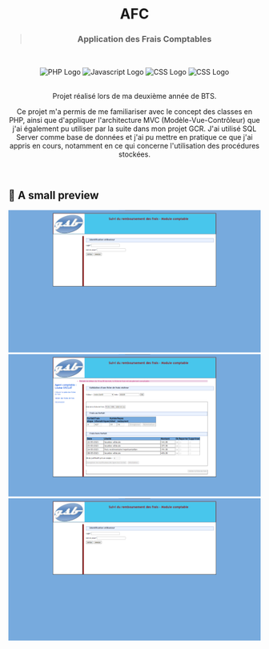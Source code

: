 <h1 align="center">AFC</h1>
<blockquote align="center"><h3>Application des Frais Comptables</h3></blockquote><br>

<p align="center">
  <img src="https://www.vectorlogo.zone/logos/php/php-ar21.svg" alt="PHP Logo" height="80"/>
  <img src="https://upload.vectorlogo.zone/logos/javascript/images/239ec8a4-163e-4792-83b6-3f6d96911757.svg" height="75" alt="Javascript Logo" />           
  <img src="https://www.vectorlogo.zone/logos/w3_css/w3_css-icon.svg" height="75" alt="CSS Logo" />
  <img src="https://seeklogo.com/images/M/microsoft-sql-server-logo-96AF49E2B3-seeklogo.com.png" height="75" alt="CSS Logo" />
  <br>
  <br>
</p>

<div align="center">
    Projet réalisé lors de ma deuxième année de BTS.</b>
</div>
<p align="center">Ce projet m'a permis de me familiariser avec le concept des classes en PHP, ainsi que d'appliquer l'architecture MVC (Modèle-Vue-Contrôleur) que j'ai également pu utiliser par la suite dans mon projet GCR. J'ai utilisé SQL Server comme base de données et j'ai pu mettre en pratique ce que j'ai appris en cours, notamment en ce qui concerne l'utilisation des procédures stockées.<p/><br>
  
## 📸 A small preview

<p align="center">
  <img src="https://github.com/Mart1n-S/afcSqlServer/blob/master/github/afc1.png" alt="image AFC" />
  <img src="https://github.com/Mart1n-S/afcSqlServer/blob/master/github/afc2.png" alt="image AFC" />
  <img src="https://github.com/Mart1n-S/afcSqlServer/blob/master/github/afc1.png"alt="image AFC" /><br>
</p>
